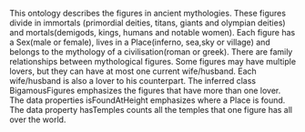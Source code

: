 This ontology describes the figures in ancient mythologies. These figures divide in immortals (primordial deities, titans, giants and olympian deities) and mortals(demigods, kings, humans and notable women). Each figure has a Sex(male or female), lives in a Place(inferno, sea,sky or village) and belongs to the mythology of a civilisation(roman or greek).
There are family relationships between mythological figures. Some figures may have multiple lovers, but they can have at most one current wife/husband. Each wife/husband is also a lover to his counterpart. The inferred class BigamousFigures emphasizes the figures that have more than one lover.
The data properties isFoundAtHeight emphasizes where a Place is found. The data property hasTemples counts all the temples that one figure has all over the world.